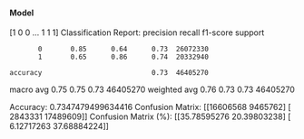 #### Model
[1 0 0 ... 1 1 1]
Classification Report:
              precision    recall  f1-score   support

           0       0.85      0.64      0.73  26072330
           1       0.65      0.86      0.74  20332940

    accuracy                           0.73  46405270
   macro avg       0.75      0.75      0.73  46405270
weighted avg       0.76      0.73      0.73  46405270

Accuracy: 0.7347479499634416
Confusion Matrix:
[[16606568  9465762]
 [ 2843331 17489609]]
Confusion Matrix (%):
[[35.78595276 20.39803238]
 [ 6.12717263 37.68884224]]
